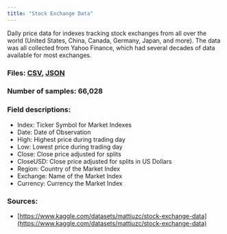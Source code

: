 ```yaml
---
title: "Stock Exchange Data"
---
```

Daily price data for indexes tracking stock exchanges from all over the world (United States, China, Canada, Germany, Japan, and more). The data was all collected from Yahoo Finance, which had several decades of data available for most exchanges.

### Files: [CSV](../../assets/datasets/Stock-Exchange/Stock-Exchange.csv), [JSON](../../assets/datasets/Stock-Exchange/Stock-Exchange.json)

### Number of samples: 66,028

### Field descriptions:

- Index: Ticker Symbol for Market Indexes
- Date: Date of Observation
- High: Highest price during trading day
- Low: Lowest price during trading day
- Close: Close price adjusted for splits
- CloseUSD: Close price adjusted for splits in US Dollars
- Region: Country of the Market Index
- Exchange: Name of the Market Index
- Currency: Currency the Market Index

### Sources:

- [https://www.kaggle.com/datasets/mattiuzc/stock-exchange-data](https://www.kaggle.com/datasets/mattiuzc/stock-exchange-data)
